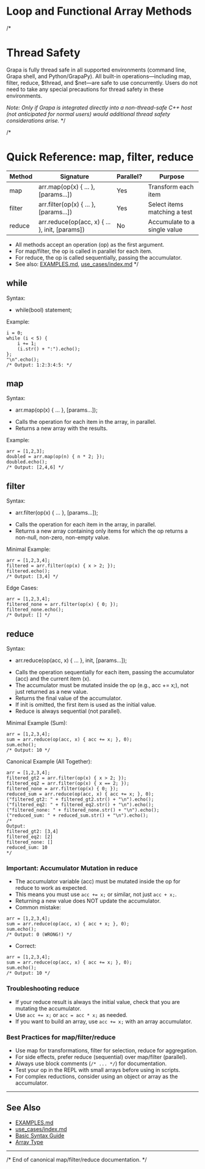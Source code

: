 # Loop and Functional Array Methods

/*
# Thread Safety
Grapa is fully thread safe in all supported environments (command line, Grapa shell, and Python/GrapaPy). All built-in operations—including map, filter, reduce, $thread, and $net—are safe to use concurrently. Users do not need to take any special precautions for thread safety in these environments.

*Note: Only if Grapa is integrated directly into a non-thread-safe C++ host (not anticipated for normal users) would additional thread safety considerations arise.*
*/

/*
# Quick Reference: map, filter, reduce

| Method  | Signature                                      | Parallel? | Purpose                        |
|---------|------------------------------------------------|-----------|--------------------------------|
| map     | arr.map(op(x) { ... }, [params...])            | Yes       | Transform each item            |
| filter  | arr.filter(op(x) { ... }, [params...])         | Yes       | Select items matching a test   |
| reduce  | arr.reduce(op(acc, x) { ... }, init, [params]) | No        | Accumulate to a single value   |

- All methods accept an operation (op) as the first argument.
- For map/filter, the op is called in parallel for each item.
- For reduce, the op is called sequentially, passing the accumulator.
- See also: [EXAMPLES.md](../EXAMPLES.md), [use_cases/index.md](../use_cases/index.md)
*/

## while
Syntax:
* while(bool) statement;

Example:
```
i = 0;
while (i < 5) {
    i += 1;
    (i.str() + ":").echo();
};
"\n".echo();
/* Output: 1:2:3:4:5: */
```

## map
Syntax:
* arr.map(op(x) { ... }, [params...]);

- Calls the operation for each item in the array, in parallel.
- Returns a new array with the results.

Example:
```
arr = [1,2,3];
doubled = arr.map(op(n) { n * 2; });
doubled.echo();
/* Output: [2,4,6] */
```

## filter
Syntax:
* arr.filter(op(x) { ... }, [params...]);

- Calls the operation for each item in the array, in parallel.
- Returns a new array containing only items for which the op returns a non-null, non-zero, non-empty value.

Minimal Example:
```
arr = [1,2,3,4];
filtered = arr.filter(op(x) { x > 2; });
filtered.echo();
/* Output: [3,4] */
```

Edge Cases:
```
arr = [1,2,3,4];
filtered_none = arr.filter(op(x) { 0; });
filtered_none.echo();
/* Output: [] */
```

## reduce
Syntax:
* arr.reduce(op(acc, x) { ... }, init, [params...]);

- Calls the operation sequentially for each item, passing the accumulator (acc) and the current item (x).
- The accumulator must be mutated inside the op (e.g., acc += x;), not just returned as a new value.
- Returns the final value of the accumulator.
- If init is omitted, the first item is used as the initial value.
- Reduce is always sequential (not parallel).

Minimal Example (Sum):
```
arr = [1,2,3,4];
sum = arr.reduce(op(acc, x) { acc += x; }, 0);
sum.echo();
/* Output: 10 */
```

Canonical Example (All Together):
```
arr = [1,2,3,4];
filtered_gt2 = arr.filter(op(x) { x > 2; });
filtered_eq2 = arr.filter(op(x) { x == 2; });
filtered_none = arr.filter(op(x) { 0; });
reduced_sum = arr.reduce(op(acc, x) { acc += x; }, 0);
("filtered_gt2: " + filtered_gt2.str() + "\n").echo();
("filtered_eq2: " + filtered_eq2.str() + "\n").echo();
("filtered_none: " + filtered_none.str() + "\n").echo();
("reduced_sum: " + reduced_sum.str() + "\n").echo();
/*
Output:
filtered_gt2: [3,4]
filtered_eq2: [2]
filtered_none: []
reduced_sum: 10
*/
```

### Important: Accumulator Mutation in reduce
- The accumulator variable (acc) must be mutated inside the op for reduce to work as expected.
- This means you must use `acc += x;` or similar, not just `acc + x;`.
- Returning a new value does NOT update the accumulator.
- Common mistake:
```
arr = [1,2,3,4];
sum = arr.reduce(op(acc, x) { acc + x; }, 0);
sum.echo();
/* Output: 0 (WRONG!) */
```
- Correct:
```
arr = [1,2,3,4];
sum = arr.reduce(op(acc, x) { acc += x; }, 0);
sum.echo();
/* Output: 10 */
```

### Troubleshooting reduce
- If your reduce result is always the initial value, check that you are mutating the accumulator.
- Use `acc += x;` or `acc = acc * x;` as needed.
- If you want to build an array, use `acc += x;` with an array accumulator.

### Best Practices for map/filter/reduce
- Use map for transformations, filter for selection, reduce for aggregation.
- For side effects, prefer reduce (sequential) over map/filter (parallel).
- Always use block comments (`/* ... */`) for documentation.
- Test your op in the REPL with small arrays before using in scripts.
- For complex reductions, consider using an object or array as the accumulator.

---

## See Also
- [EXAMPLES.md](../EXAMPLES.md)
- [use_cases/index.md](../use_cases/index.md)
- [Basic Syntax Guide](../syntax/basic_syntax.md)
- [Array Type](../type/ARRAY.md)

---

/* End of canonical map/filter/reduce documentation. */
